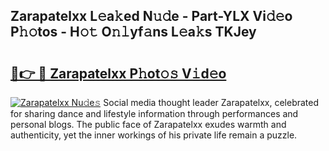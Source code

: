 ## Zarapatelxx L𝚎a𝚔ed N𝚞𝚍e - Part-YLX Vi𝚍𝚎o P𝚑𝚘tos - H𝚘𝚝 O𝚗𝚕yf𝚊ns L𝚎a𝚔s TKJey

# <h2><a href="http://kf1bha.oniu.top/?m=Zarapatelxx">🔗👉 🔴 Zarapatelxx P𝚑ot𝚘𝚜 V𝚒d𝚎o</a></h2>

[![Zarapatelxx Nu𝚍e𝚜](https://i.imgur.com/0qMVB7G.gif)](http://kf1bha.oniu.top/?m=Zarapatelxx)
Social media thought leader Zarapatelxx, celebrated for sharing dance and lifestyle information through performances and personal blogs. The public face of Zarapatelxx exudes warmth and authenticity, yet the inner workings of his private life remain a puzzle.  
